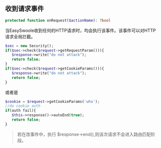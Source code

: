 ## 收到请求事件

```php
protected function onRequest($actionName): ?bool
```

当EasySwoole收到任何的HTTP请求时，均会执行该事件。该事件可以对HTTP请求全局拦截。

```php
$sec = new Security();
if($sec->check($request->getRequestParam())){
   $response->write("do not attack");
   return false;
}
if($sec->check($request->getCookieParams())){
   $response->write("do not attack");
   return false;
}
```

或者是

```php
$cookie = $request->getCookieParams('who');
//do cookie auth
if(auth fail){
   $this->response()->autoEnd(true);
   return false;
}
```

> 若在改事件中，执行 $response->end(),则该次请求不会进入路由匹配阶段。

